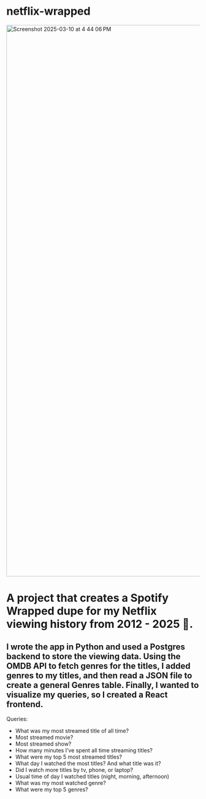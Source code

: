 # netflix-wrapped


<img width="1439" alt="Screenshot 2025-03-10 at 4 44 06 PM" src="https://github.com/user-attachments/assets/341fe584-ac13-42ae-93c4-6a4b8b17e809" />



<H1>A project that creates a Spotify Wrapped dupe for my Netflix viewing history from 2012 - 2025 🍿.</H1> 

<h2>I wrote the app in Python and used a Postgres backend to store the viewing data. Using the OMDB API to fetch genres for the titles, I added genres to my titles, and then read a JSON file to create a general Genres table. Finally, I wanted to visualize my queries, so I created a React frontend.</h2> 


Queries:

- What was my most streamed title of all time?
- Most streamed movie?
- Most streamed show?
- How many minutes I’ve spent all time streaming titles?
- What were my top 5 most streamed titles?
- What day I watched the most titles? And what title was it?
- Did I watch more titles by tv, phone, or laptop?
- Usual time of day I watched titles (night, morning, afternoon)
- What was my most watched genre?
- What were my top 5 genres?
